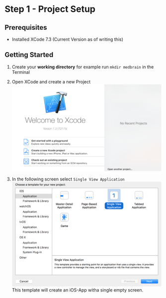# Step 1 - Project Setup

## Prerequisites
- Installed XCode 7.3 (Current Version as of writing this)

## Getting Started
1. Create your __working directory__
for example run `mkdir medbrain` in the Terminal
2. Open XCode and create a new Project
![](resources/step1/step_1_1.png)

3. In the following screen select `Single View Application`
![](resources/step1/step_1_2.png)
This template will create an iOS-App witha single empty screen. 

